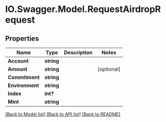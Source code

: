 # IO.Swagger.Model.RequestAirdropRequest
## Properties

Name | Type | Description | Notes
------------ | ------------- | ------------- | -------------
**Account** | **string** |  | 
**Amount** | **string** |  | [optional] 
**Commitment** | **string** |  | 
**Environment** | **string** |  | 
**Index** | **int?** |  | 
**Mint** | **string** |  | 

[[Back to Model list]](../README.md#documentation-for-models) [[Back to API list]](../README.md#documentation-for-api-endpoints) [[Back to README]](../README.md)

